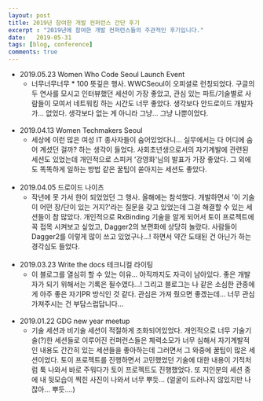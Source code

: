 ```yaml
---
layout: post
title: 2019년 참여한 개발 컨퍼런스 간단 후기
excerpt : "2019년에 참여한 개발 컨퍼런스들의 주관적인 후기입니다."
date:   2019-05-31
tags: [blog, conference]
comments: true
---
```


- 2019.05.23 Women Who Code Seoul Launch Event
    - 너무너무너무 * 100 뜻깊은 행사. WWCSeoul이 오피셜로 런칭되었다. 구글의 두 연사를 모시고 인터뷰했던 세션이 가장 좋았고, 관심 있는 파트/기술별로 사람들이 모여서 네트워킹 하는 시간도 너무 좋았다. 생각보다 안드로이드 개발자가... 없었다. 생각보다 없는 게 아니라 그냥... 그냥 나뿐이었다.<br><br>
- 2019.04.13 Women Techmakers Seoul
    - 세상에 이런 많은 여성 IT 종사자들이 숨어있었다니... 실무에서는 다 어디에 숨어 계셨던 걸까? 하는 생각이 들었다. 사회초년생으로서의 자기계발에 관련된 세션도 있었는데 개인적으로 스피커 '강영화'님의 발표가 가장 좋았다. 그 외에도 똑똑하게 일하는 방법 같은 꿀팁이 쏟아지는 세션도 좋았다.<br><br>
- 2019.04.05 드로이드 나이츠
    - 작년에 못 가서 한이 되었었던 그 행사. 올해에는 참석했다. 개발하면서 '이 기술이 어떤 장/단이 있는 거지?'라는 질문을 갖고 있었는데 그걸 해결할 수 있는 세션들이 참 많았다. 개인적으로 RxBinding 기술을 알게 되어서 토이 프로젝트에 꼭 접목 시켜보고 싶었고, Dagger2의 보편화에 상당히 놀랐다. 사람들이 Dagger2를 이렇게 많이 쓰고 있었구나...! 하면서 약간 도태된 건 아닌가 하는 경각심도 들었다.<br><br>
- 2019.03.23 Write the docs 테크니컬 라이팅
    - 이 블로그를 열심히 할 수 있는 이유... 아직까지도 자극이 남아있다. 좋은 개발자가 되기 위해서는 기록은 필수였다...! 그리고 블로그는 나 같은 소심한 관종에게 아주 좋은 자기PR 방식인 것 같다. 관심은 가져 줬으면 좋겠는데... 너무 관심 가져주시는 건 부담스럽답니다...<br><br>
- 2019.01.22 GDG new year meetup
    - 기술 세션과 비기술 세션이 적절하게 조화되어있었다. 개인적으로 너무 기술기술(?)한 세션들로 이루어진 컨퍼런스들은 체력소모가 너무 심해서 자기계발적인 내용도 간간히 있는 세션들을 좋아하는데 그러면서 그 와중에 꿀팁이 많은 세션이었다. 토이 프로젝트를 진행하면서 고민했었던 기술에 대한 내용이 기적처럼 툭 나와서 바로 주워다가 토이 프로젝트도 진행했었다. 또 지인분의 세션 중에 내 뒷모습이 찍힌 사진이 나와서 너무 뿌듯... (얼굴이 드러나지 않있지만 나잖아... 뿌듯....)<br><br>
